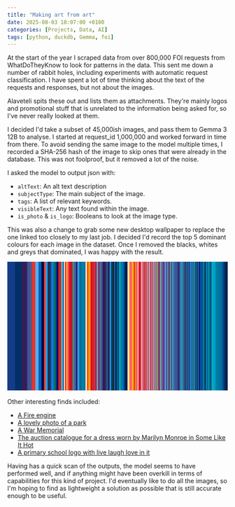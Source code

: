 ```yaml
---
title: "Making art from art"
date: 2025-08-03 18:07:00 +0100
categories: [Projects, Data, AI]
tags: [python, duckdb, Gemma, foi]
---
```

At the start of the year I scraped data from over 800,000 FOI requests from WhatDoTheyKnow to look for patterns in the data. This sent me down a number of rabbit holes, including experiments with automatic request classification. I have spent a lot of time thinking about the text of the requests and responses, but not about the images. 

Alaveteli spits these out and lists them as attachments. They're mainly logos and promotional stuff that is unrelated to the information being asked for, so I've never really looked at them.

I decided I'd take a subset of 45,000ish images, and pass them to Gemma 3 12B to analyse. I started at request_id 1,000,000 and worked forward in time from there. To avoid sending the same image to the model multiple times, I recorded a SHA-256 hash of the image to skip ones that were already in the database. This was not foolproof, but it removed a lot of the noise.

I asked the model to output json with: 
* `altText`: An alt text description
* `subjectType`: The main subject of the image.
* `tags`: A list of relevant keywords.
* `visibleText`: Any text found within the image.
* `is_photo` & `is_logo`: Booleans to look at the image type.

This was also a change to grab some new desktop wallpaper to replace the one linked too closely to my last job. I decided I'd record the top 5 dominant colours for each image in the dataset. Once I removed the blacks, whites and greys that dominated, I was happy with the result.

![A horizontal spectrum wallpaper generated from public data](/assets/img/spectrum_horizontal.png)

Other interesting finds included:

* [A Fire engine](https://www.whatdotheyknow.com/request/fleet_list_20222086/response/2447803/attach/9/GN73%20ZVU.jpeg.jpg?cookie_passthrough=1)
* [A lovely photo of a park](https://www.whatdotheyknow.com/request/request_for_location_information/response/2364523/attach/4/51688342663%20c43d122b23%204k.jpg?cookie_passthrough=1)
* [A War Memorial](https://www.whatdotheyknow.com/request/ww1_memorial_2/response/2427629/attach/3/E01AFE52A160422DAA809F7929ECD912.jpg?cookie_passthrough=1)
* [The auction catalogue for a dress worn by Marilyn Monroe in Some Like It Hot](https://www.whatdotheyknow.com/request/dress_2/response/2448335/attach/7/00004%20scan%202023%2009%2027%2016%2017%2031.jpg?cookie_passthrough=1)
* [A primary school logo with live laugh love in it](https://www.whatdotheyknow.com/request/religious_practices_at_ni_primar_234/response/2495086/attach/3/Outlook%20bu1tm2ak.png?cookie_passthrough=1)

Having has a quick scan of the outputs, the model seems to have performed well, and if anything might have been overkill in terms of capabilities for this kind of project. I'd eventually like to do all the images, so I'm hoping to find as lightweight a solution as possible that is still accurate enough to be useful.